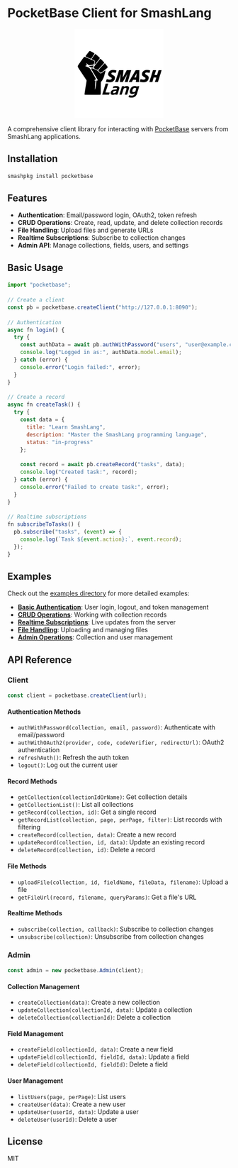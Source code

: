 # PocketBase Client for SmashLang

<p align="center">
  <img src="./assets/logo.svg" alt="PocketBase Client Logo" width="200" />
</p>

A comprehensive client library for interacting with [PocketBase](https://pocketbase.io) servers from SmashLang applications.

## Installation

```bash
smashpkg install pocketbase
```

## Features

- **Authentication**: Email/password login, OAuth2, token refresh
- **CRUD Operations**: Create, read, update, and delete collection records
- **File Handling**: Upload files and generate URLs
- **Realtime Subscriptions**: Subscribe to collection changes
- **Admin API**: Manage collections, fields, users, and settings

## Basic Usage

```js
import "pocketbase";

// Create a client
const pb = pocketbase.createClient("http://127.0.0.1:8090");

// Authentication
async fn login() {
  try {
    const authData = await pb.authWithPassword("users", "user@example.com", "password123");
    console.log("Logged in as:", authData.model.email);
  } catch (error) {
    console.error("Login failed:", error);
  }
}

// Create a record
async fn createTask() {
  try {
    const data = {
      title: "Learn SmashLang",
      description: "Master the SmashLang programming language",
      status: "in-progress"
    };
    
    const record = await pb.createRecord("tasks", data);
    console.log("Created task:", record);
  } catch (error) {
    console.error("Failed to create task:", error);
  }
}

// Realtime subscriptions
fn subscribeToTasks() {
  pb.subscribe("tasks", (event) => {
    console.log(`Task ${event.action}:`, event.record);
  });
}
```

## Examples

Check out the [examples directory](./examples) for more detailed examples:

- **[Basic Authentication](./examples/auth.smash)**: User login, logout, and token management
- **[CRUD Operations](./examples/crud.smash)**: Working with collection records
- **[Realtime Subscriptions](./examples/realtime.smash)**: Live updates from the server
- **[File Handling](./examples/files.smash)**: Uploading and managing files
- **[Admin Operations](./examples/admin.smash)**: Collection and user management

## API Reference

### Client

```js
const client = pocketbase.createClient(url);
```

#### Authentication Methods

- `authWithPassword(collection, email, password)`: Authenticate with email/password
- `authWithOAuth2(provider, code, codeVerifier, redirectUrl)`: OAuth2 authentication
- `refreshAuth()`: Refresh the auth token
- `logout()`: Log out the current user

#### Record Methods

- `getCollection(collectionIdOrName)`: Get collection details
- `getCollectionList()`: List all collections
- `getRecord(collection, id)`: Get a single record
- `getRecordList(collection, page, perPage, filter)`: List records with filtering
- `createRecord(collection, data)`: Create a new record
- `updateRecord(collection, id, data)`: Update an existing record
- `deleteRecord(collection, id)`: Delete a record

#### File Methods

- `uploadFile(collection, id, fieldName, fileData, filename)`: Upload a file
- `getFileUrl(record, filename, queryParams)`: Get a file's URL

#### Realtime Methods

- `subscribe(collection, callback)`: Subscribe to collection changes
- `unsubscribe(collection)`: Unsubscribe from collection changes

### Admin

```js
const admin = new pocketbase.Admin(client);
```

#### Collection Management

- `createCollection(data)`: Create a new collection
- `updateCollection(collectionId, data)`: Update a collection
- `deleteCollection(collectionId)`: Delete a collection

#### Field Management

- `createField(collectionId, data)`: Create a new field
- `updateField(collectionId, fieldId, data)`: Update a field
- `deleteField(collectionId, fieldId)`: Delete a field

#### User Management

- `listUsers(page, perPage)`: List users
- `createUser(data)`: Create a new user
- `updateUser(userId, data)`: Update a user
- `deleteUser(userId)`: Delete a user

## License

MIT
